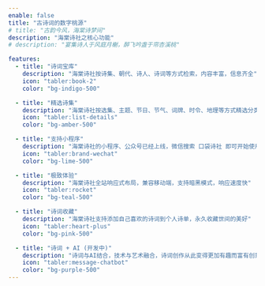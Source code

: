 ```yaml
---
enable: false
title: "古诗词的数字桃源"
# title: "古韵今风，海棠诗梦间"
description: "海棠诗社之核心功能"
# description: "宴集诗人于风庭月榭，醉飞吟盏于帘杏溪桃"

features:
  - title: "诗词宝库"
    description: "海棠诗社按诗集、朝代、诗人、诗词等方式检索，内容丰富，信息齐全"
    icon: "tabler:book-2"
    color: "bg-indigo-500"

  - title: "精选诗集"
    description: "海棠诗社按选集、主题、节日、节气、词牌、时令、地理等方式精选分类"
    icon: "tabler:list-details"
    color: "bg-amber-500"

  - title: "支持小程序"
    description: "海棠诗社的小程序、公众号已经上线，微信搜索 口袋诗社 即可开始使用"
    icon: "tabler:brand-wechat"
    color: "bg-lime-500"

  - title: "极致体验"
    description: "海棠诗社全站响应式布局，兼容移动端，支持暗黑模式，响应速度快"
    icon: "tabler:rocket"
    color: "bg-teal-500"

  - title: "诗词收藏"
    description: "海棠诗社支持添加自己喜欢的诗词到个人诗单，永久收藏世间的美好"
    icon: "tabler:heart-plus"
    color: "bg-pink-500"

  - title: "诗词 + AI (开发中)"
    description: "诗词与AI结合，技术与艺术融合，诗词创作从此变得更加有趣而富有创意"
    icon: "tabler:message-chatbot"
    color: "bg-purple-500"
---
```

